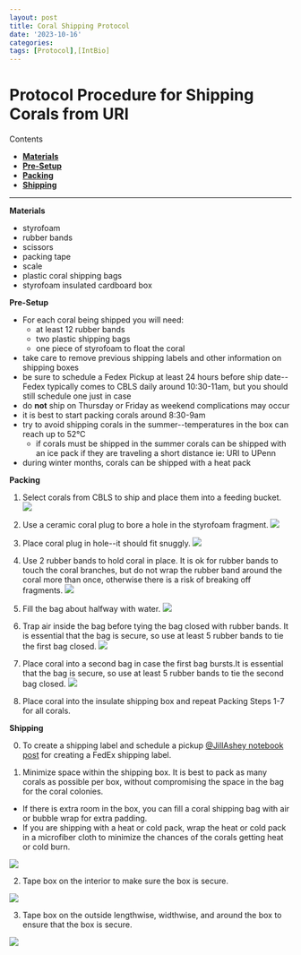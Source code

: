 ```yaml
---
layout: post
title: Coral Shipping Protocol
date: '2023-10-16'
categories:
tags: [Protocol],[IntBio]
---
```


# Protocol Procedure for Shipping Corals from URI

Contents
- [**Materials**](#Materials)
- [**Pre-Setup**](#Pre-Setup)
- [**Packing**](#Packing)
- [**Shipping**](#Shipping)

---

<a name="Materials"></a> **Materials**
- styrofoam
- rubber bands
- scissors
- packing tape
- scale
- plastic coral shipping bags
- styrofoam insulated cardboard box

<a name="Pre-Setup"></a> **Pre-Setup**
- For each coral being shipped you will need:
  - at least 12 rubber bands
  - two plastic shipping bags
  - one piece of styrofoam to float the coral
- take care to remove previous shipping labels and other information on shipping boxes
- be sure to schedule a Fedex Pickup at least 24 hours before ship date--Fedex typically comes to CBLS daily around 10:30-11am, but you should still schedule one just in case
- do **not** ship on Thursday or Friday as weekend complications may occur
- it is best to start packing corals around 8:30-9am
- try to avoid shipping corals in the summer--temperatures in the box can reach up to 52°C
  - if corals must be shipped in the summer corals can be shipped with an ice pack if they are traveling a short distance ie: URI to UPenn
- during winter months, corals can be shipped with a heat pack

<a name="Packing"></a> **Packing**

1. Select corals from CBLS to ship and place them into a feeding bucket. ![](https://github.com/Putnam-Lab/CBLS_Wetlab/blob/main/images/Coral-shipping/1-move-corals-from-tank.jpg)

2. Use a ceramic coral plug to bore a hole in the styrofoam fragment.
![](https://github.com/Putnam-Lab/CBLS_Wetlab/blob/main/images/Coral-shipping/2-create-hole-in-foam.jpg)

3. Place coral plug in hole--it should fit snuggly.
![](https://github.com/Putnam-Lab/CBLS_Wetlab/blob/main/images/Coral-shipping/3-fit-plug-to-foam.jpg)

4. Use 2 rubber bands to hold coral in place. It is ok for rubber bands to touch the coral branches, but do not wrap the rubber band around the coral more than once, otherwise there is a risk of breaking off fragments.
![](https://github.com/Putnam-Lab/CBLS_Wetlab/blob/main/images/Coral-shipping/4-hold-down-with-rubberbands.jpg)

5. Fill the bag about halfway with water.
![](https://github.com/Putnam-Lab/CBLS_Wetlab/blob/main/images/Coral-shipping/5-fill-bag-w-water.jpg)

6. Trap air inside the bag before tying the bag closed with rubber bands. It is essential that the bag is secure, so use at least 5 rubber bands to tie the first bag closed.
![](https://github.com/Putnam-Lab/CBLS_Wetlab/blob/main/images/Coral-shipping/6-tie-first-bag.jpg)

7. Place coral into a second bag in case the first bag bursts.It is essential that the bag is secure, so use at least 5 rubber bands to tie the second bag closed.
![](https://github.com/Putnam-Lab/CBLS_Wetlab/blob/main/images/Coral-shipping/7-second-bag.jpg)

8. Place coral into the insulate shipping box and repeat Packing Steps 1-7 for all corals.

<a name="Shipping"></a> **Shipping**

0. To create a shipping label and schedule a pickup
[@JillAshey notebook post](https://github.com/JillAshey/JillAshey_Putnam_Lab_Notebook/blob/master/_posts/2022-06-26-FedEx-Shipments.md) for creating a FedEx shipping label.

1. Minimize space within the shipping box. It is best to pack as many corals as possible per box, without compromising the space in the bag for the coral colonies.
  - If there is extra room in the box, you can fill a coral shipping bag with air or bubble wrap for extra padding.
  - If you are shipping with a heat or cold pack, wrap the heat or cold pack in a microfiber cloth to minimize the chances of the corals getting heat or cold burn.

![](https://github.com/Putnam-Lab/CBLS_Wetlab/blob/main/images/Coral-shipping/8-pack-box.jpg)

2. Tape box on the interior to make sure the box is secure.

![](https://github.com/Putnam-Lab/CBLS_Wetlab/blob/main/images/Coral-shipping/9-tape-across-box.jpg)

3. Tape box on the outside lengthwise, widthwise, and around the box to ensure that the box is secure.

![](https://github.com/Putnam-Lab/CBLS_Wetlab/blob/main/images/Coral-shipping/10-tape-around-box.jpg)
